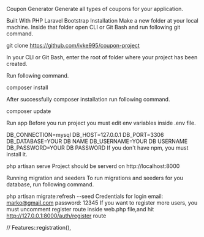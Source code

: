 Coupon Generator
Generate all types of coupons for your application.

Built With
PHP
Laravel
Bootstrap
Installation
Make a new folder at your local machine. Inside that folder open CLI or Git Bash and run following git command.

git clone https://github.com/ivke995/coupon-project

In your CLI or Git Bash, enter the root of folder where your project has been created.

Run following command.

composer install

After successfully composer installation run following command.

composer update

Run app
Before you run project you must edit env variables inside .env file.

DB_CONNECTION=mysql
DB_HOST=127.0.0.1
DB_PORT=3306
DB_DATABASE=YOUR DB NAME
DB_USERNAME=YOUR DB USERNAME
DB_PASSWORD=YOUR DB PASSWORD
If you don't have npm, you must install it.

php artisan serve
Project should be serverd on http://localhost:8000

Running migration and seeders
To run migrations and seeders for you database, run following command.

php artisan migrate:refresh --seed
Credentials for login
email: marko@gmail.com
password: 12345
If you want to register more users, you must uncomment register route inside web.php file,and hit http://127.0.0.1:8000/auth/register route

// Features::registration(),

